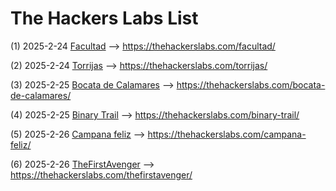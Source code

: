 # The Hackers Labs List

(1) 2025-2-24 [Facultad](./Facultad.md) --> https://thehackerslabs.com/facultad/

(2) 2025-2-24 [Torrijas](./Torrijas.md) --> https://thehackerslabs.com/torrijas/

(3) 2025-2-25 [Bocata de Calamares](./Bocata%20de%20Calamares.md) --> https://thehackerslabs.com/bocata-de-calamares/

(4) 2025-2-25 [Binary Trail](./Binary%20Trail.md) --> https://thehackerslabs.com/binary-trail/

(5) 2025-2-26 [Campana feliz](./Campana%20feliz.md) --> https://thehackerslabs.com/campana-feliz/

(6) 2025-2-26 [TheFirstAvenger](./TheFirstAvenger.md) --> https://thehackerslabs.com/thefirstavenger/
